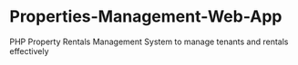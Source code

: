 # Properties-Management-Web-App
PHP Property Rentals Management System to manage tenants and rentals effectively

